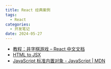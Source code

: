 ```yaml
---
title: React 经典案例
tags:
  - React
categories:
  - 开发笔记 
date: 2024-05-27
---
```


- [教程：井字棋游戏 – React 中文文档](https://zh-hans.react.dev/learn/tutorial-tic-tac-toe#what-are-you-building)
- [HTML to JSX](https://transform.tools/html-to-jsx)
- [JavaScript 标准内置对象 - JavaScript | MDN](https://developer.mozilla.org/zh-CN/docs/Web/JavaScript/Reference/Global_Objects)
